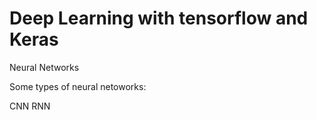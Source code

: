 # Deep Learning with tensorflow and Keras

Neural Networks

Some types of neural netoworks:

CNN
RNN
